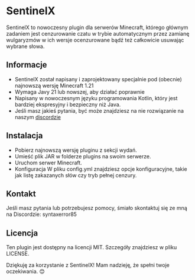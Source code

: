 # SentinelX

SentinelX to nowoczesny plugin dla serwerów Minecraft, którego głównym zadaniem jest cenzurowanie czatu w trybie
automatycznym przez zamianę wulgaryzmów w ich wersje ocenzurowane bądź też całkowicie usuwając wybrane słowa.

## Informacje
* SentinelX został napisany i zaprojektowany specjalnie pod (obecnie) najnowszą wersję Minecraft 1.21
* Wymaga Javy 21 lub nowszej, aby działać poprawnie
* Napisany w nowoczesnym języku programowania Kotlin, który jest bardziej ekspresyjny
i bezpieczny niż Java.
* Jeśli masz jakieś pytania, być może znajdziesz na nie rozwiązanie na naszym [discordzie](https://discord.gg/KNstae3UEV)

## Instalacja
* Pobierz najnowszą wersję pluginu z sekcji wydań.
* Umieść plik JAR w folderze plugins na swoim serwerze.
* Uruchom serwer Minecraft.
* Konfiguracja
W pliku config.yml znajdziesz opcje konfiguracyjne, takie jak listę zakazanych słów czy tryb pełnej cenzury.

## Kontakt
Jeśli masz pytania lub potrzebujesz pomocy, śmiało skontaktuj się ze mną na Discordzie: syntaxerror85

## Licencja
Ten plugin jest dostępny na licencji MIT. Szczegóły znajdziesz w pliku LICENSE.

Dziękuję za korzystanie z SentinelX! Mam nadzieję, że spełni twoje oczekiwania. 😊

